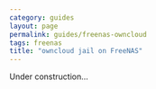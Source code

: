 ```yaml
---
category: guides
layout: page
permalink: guides/freenas-owncloud
tags: freenas
title: "owncloud jail on FreeNAS"
---
```


Under construction...
